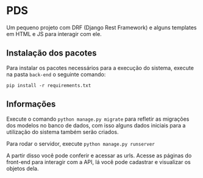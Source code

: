 # PDS

Um pequeno projeto com DRF (Django Rest Framework) e alguns templates em HTML e JS para interagir com ele.

<h2>Instalação dos pacotes</h2>


Para instalar os pacotes necessários para a execução do sistema, execute na pasta `back-end` o seguinte comando:

`pip install -r requirements.txt`

<h2>Informações</h2>

Execute o comando `python manage.py migrate` para refletir as migrações dos modelos no banco de dados,
com isso alguns dados iniciais para a utilização do sistema também serão criados.


Para rodar o servidor, execute `python manage.py runserver`

A partir disso você pode conferir e acessar as urls. Acesse as páginas do front-end para interagir com a API,
lá você pode cadastrar e visualizar os objetos dela.

